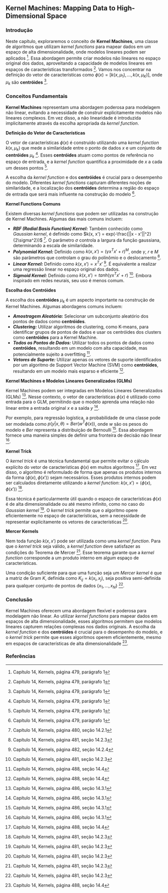 ## Kernel Machines: Mapping Data to High-Dimensional Space

### Introdução
Neste capítulo, exploraremos o conceito de **Kernel Machines**, uma classe de algoritmos que utilizam *kernel functions* para mapear dados em um espaço de alta dimensionalidade, onde modelos lineares podem ser aplicados [^1]. Essa abordagem permite criar modelos não lineares no espaço original dos dados, aproveitando a capacidade de modelos lineares em espaços de características transformados [^1]. Vamos nos concentrar na definição do vetor de características como $\phi(x) = [k(x, \mu_1), ..., k(x, \mu_K)]$, onde $\mu_k$ são **centróides** [^1].

### Conceitos Fundamentais

**Kernel Machines** representam uma abordagem poderosa para modelagem não linear, evitando a necessidade de construir explicitamente modelos não lineares complexos. Em vez disso, a não linearidade é introduzida implicitamente através da escolha apropriada da *kernel function*.

**Definição do Vetor de Características**

O vetor de características $\phi(x)$ é construído utilizando uma *kernel function* $k(x, \mu_k)$ que mede a similaridade entre o ponto de dados $x$ e um conjunto de **centróides** $\mu_k$ [^1]. Esses **centróides** atuam como pontos de referência no espaço de entrada, e a *kernel function* quantifica a proximidade de $x$ a cada um desses pontos [^1].

A escolha da *kernel function* e dos **centróides** é crucial para o desempenho do modelo. Diferentes *kernel functions* capturam diferentes noções de similaridade, e a localização dos **centróides** determina a região do espaço de entrada que será mais influente na construção do modelo [^1].

**Kernel Functions Comuns**

Existem diversas *kernel functions* que podem ser utilizadas na construção de Kernel Machines. Algumas das mais comuns incluem:

*   ***RBF (Radial Basis Function) Kernel:*** Também conhecido como *Gaussian kernel*, é definido como $k(x, x') = exp(-\frac{||x - x'||^2}{2\sigma^2})$ [^2]. O parâmetro $\sigma$ controla a largura da função gaussiana, determinando a escala de similaridade.
*   ***Polynomial Kernel:*** Definido como $k(x, x') = (\gamma x^T x' + r)^M$, onde $\gamma$, $r$ e $M$ são parâmetros que controlam o grau do polinômio e o deslocamento [^3].
*   ***Linear Kernel:*** Definido como $k(x, x') = x^T x'$ [^4]. É equivalente a realizar uma regressão linear no espaço original dos dados.
*   ***Sigmoid Kernel:*** Definido como $k(x, x') = tanh(\gamma x^T x' + r)$ [^3]. Embora inspirado em redes neurais, seu uso é menos comum.

**Escolha dos Centróides**

A escolha dos **centróides** $\mu_k$ é um aspecto importante na construção de Kernel Machines. Algumas abordagens comuns incluem:

*   ***Amostragem Aleatória:*** Selecionar um subconjunto aleatório dos pontos de dados como **centróides**.
*   ***Clustering:*** Utilizar algoritmos de clustering, como K-means, para identificar grupos de pontos de dados e usar os centróides dos clusters como **centróides** para a Kernel Machine.
*   ***Todos os Pontos de Dados:*** Utilizar todos os pontos de dados como **centróides**, resultando em um modelo com alta capacidade, mas potencialmente sujeito a overfitting [^10].
*   ***Vetores de Suporte:*** Utilizar apenas os vetores de suporte identificados por um algoritmo de Support Vector Machine (SVM) como **centróides**, resultando em um modelo mais esparso e eficiente [^10].

**Kernel Machines e Modelos Lineares Generalizados (GLMs)**

Kernel Machines podem ser integradas em Modelos Lineares Generalizados (GLMs) [^8]. Nesse contexto, o vetor de características $\phi(x)$ é utilizado como entrada para o GLM, permitindo que o modelo aprenda uma relação não linear entre a entrada original $x$ e a saída $y$ [^8].

Por exemplo, para regressão logística, a probabilidade de uma classe pode ser modelada como $p(y|x, \theta) = Ber(w^T \phi(x))$, onde $w$ são os pesos do modelo e $Ber$ representa a distribuição de Bernoulli [^8]. Essa abordagem fornece uma maneira simples de definir uma fronteira de decisão não linear [^8].

**Kernel Trick**

O *kernel trick* é uma técnica fundamental que permite evitar o cálculo explícito do vetor de características $\phi(x)$ em muitos algoritmos [^10]. Em vez disso, o algoritmo é reformulado de forma que apenas os produtos internos da forma $\langle \phi(x), \phi(x') \rangle$ sejam necessários. Esses produtos internos podem ser calculados diretamente utilizando a *kernel function*: $k(x, x') = \langle \phi(x), \phi(x') \rangle$ [^3].

Essa técnica é particularmente útil quando o espaço de características $\phi(x)$ é de alta dimensionalidade ou até mesmo infinito, como no caso do *Gaussian kernel* [^3]. O *kernel trick* permite que o algoritmo opere eficientemente no espaço de características, sem a necessidade de representar explicitamente os vetores de características [^3].

**Mercer Kernels**

Nem toda função $k(x, x')$ pode ser utilizada como uma *kernel function*. Para que o *kernel trick* seja válido, a *kernel function* deve satisfazer as condições do Teorema de Mercer [^3]. Esse teorema garante que a *kernel function* corresponde a um produto interno em algum espaço de características.

Uma condição suficiente para que uma função seja um *Mercer kernel* é que a matriz de Gram $K$, definida como $K_{ij} = k(x_i, x_j)$, seja positiva semi-definida para qualquer conjunto de pontos de dados $\{x_1, ..., x_N\}$ [^3].

### Conclusão

Kernel Machines oferecem uma abordagem flexível e poderosa para modelagem não linear. Ao utilizar *kernel functions* para mapear dados em espaços de alta dimensionalidade, esses algoritmos permitem que modelos lineares capturem relações complexas nos dados originais. A escolha da *kernel function* e dos **centróides** é crucial para o desempenho do modelo, e o *kernel trick* permite que esses algoritmos operem eficientemente, mesmo em espaços de características de alta dimensionalidade [^10].

### Referências
[^1]: Capítulo 14, Kernels, página 479, parágrafo 1
[^2]: Capítulo 14, Kernels, página 480, seção 14.2.1
[^3]: Capítulo 14, Kernels, página 481, seção 14.2.3
[^4]: Capítulo 14, Kernels, página 482, seção 14.2.4
[^8]: Capítulo 14, Kernels, página 486, seção 14.3.1
[^10]: Capítulo 14, Kernels, página 488, seção 14.4
<!-- END -->